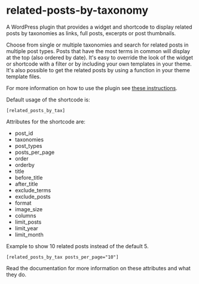 related-posts-by-taxonomy
=========================

A WordPress plugin that provides a widget and shortcode to display related posts by taxonomies as links, full posts, excerpts or post thumbnails. 

Choose from single or multiple taxonomies and search for related posts in multiple post types. Posts that have the most terms in common will display at the top (also ordered by date). It's easy to override the look of the widget or shortcode with a filter or by including your own templates in your theme. It's also possible to get the related posts by using a function in your theme template files.

For more information on how to use the plugin see [these instructions](http://keesiemeijer.wordpress.com/2013/05/11/related-posts-by-taxonomy-plugin/).

Default usage of the shortcode is:

    [related_posts_by_tax]

Attributes for the shortcode are:

* post_id
* taxonomies
* post_types
* posts_per_page
* order
* orderby
* title
* before_title
* after_title
* exclude_terms
* exclude_posts
* format
* image_size
* columns
* limit_posts
* limit_year
* limit_month

Example to show 10 related posts instead of the default 5.

    [related_posts_by_tax posts_per_page="10"]

Read the documentation for more information on these attributes and what they do.
